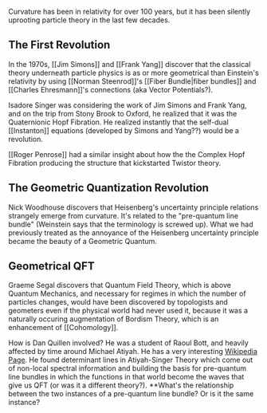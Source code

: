 
Curvature has been in relativity for over 100 years, but it has been silently uprooting particle theory in the last few decades.

## The First Revolution

In the 1970s, [[Jim Simons]] and [[Frank Yang]] discover that the classical theory underneath particle physics is as or more geometrical than Einstein's relativity by using [[Norman Steenrod]]'s [[Fiber Bundle|fiber bundles]] and [[Charles Ehresmann]]'s connections (aka Vector Potentials?).

Isadore Singer was considering the work of Jim Simons and Frank Yang, and on the trip from Stony Brook to Oxford, he realized that it was the Quaternionic Hopf Fibration. He realized instantly that the self-dual [[Instanton]] equations (developed by Simons and Yang??) would be a revolution.

[[Roger Penrose]] had a similar insight about how the the Complex Hopf Fibration producing the structure that kickstarted Twistor theory.

## The Geometric Quantization Revolution
Nick Woodhouse discovers that Heisenberg's uncertainty principle relations strangely emerge from curvature. It's related to the "pre-quantum line bundle" (Weinstein says that the terminology is screwed up). What we had previously treated as the annoyance of the Heisenberg uncertainty principle became the beauty of a Geometric Quantum. 
## Geometrical QFT
Graeme Segal discovers that Quantum Field Theory, which is above Quantum Mechanics, and necessary for regimes in which the number of particles changes, would have been discovered by topologists and geometers even if the physical world had never used it, because it was a naturally occuring augmentation of Bordism Theory, which is an enhancement of [[Cohomology]].

How is Dan Quillen involved? He was a student of Raoul Bott, and heavily affected by time around Michael Atiyah. He has a very interesting [Wikipedia Page](https://en.wikipedia.org/wiki/Daniel_Quillen). He found determinant lines in Atiyah-Singer Theory which come out of non-local spectral information and building the basis for pre-quantum line bundles in which the functions in that world become the waves that give us QFT (or was it a different theory?). **What's the relationship between the two instances of a pre-quantum line bundle? Or is it the same instance?

